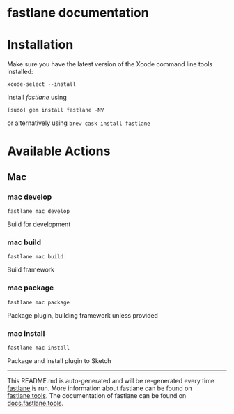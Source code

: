 fastlane documentation
================
# Installation

Make sure you have the latest version of the Xcode command line tools installed:

```
xcode-select --install
```

Install _fastlane_ using
```
[sudo] gem install fastlane -NV
```
or alternatively using `brew cask install fastlane`

# Available Actions
## Mac
### mac develop
```
fastlane mac develop
```
Build for development
### mac build
```
fastlane mac build
```
Build framework
### mac package
```
fastlane mac package
```
Package plugin, building framework unless provided
### mac install
```
fastlane mac install
```
Package and install plugin to Sketch

----

This README.md is auto-generated and will be re-generated every time [fastlane](https://fastlane.tools) is run.
More information about fastlane can be found on [fastlane.tools](https://fastlane.tools).
The documentation of fastlane can be found on [docs.fastlane.tools](https://docs.fastlane.tools).
